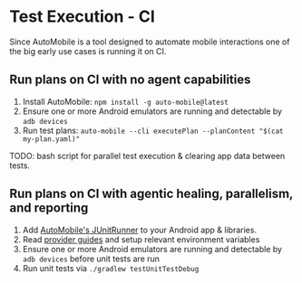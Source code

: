 # Test Execution - CI

Since AutoMobile is a tool designed to automate mobile interactions one of the big early use cases is running it on CI.

## Run plans on CI with no agent capabilities

1. Install AutoMobile: `npm install -g auto-mobile@latest`
2. Ensure one or more Android emulators are running and detectable by `adb devices`
3. Run test plans: `auto-mobile --cli executePlan --planContent "$(cat my-plan.yaml)"`

TODO: bash script for parallel test execution & clearing app data between tests.

## Run plans on CI with agentic healing, parallelism, and reporting

1. Add [AutoMobile's JUnitRunner](junitrunner.md) to your Android app & libraries.
2. Read [provider guides](../../mcp-clients/index.md) and setup relevant environment variables 
3. Ensure one or more Android emulators are running and detectable by `adb devices` before unit tests are run
4. Run unit tests via `./gradlew testUnitTestDebug`
